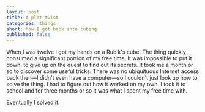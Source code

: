 ```yaml
---
layout: post
title: A plot twist
categories: things
short: how I got back into cubing
published: false
---
```


When I was twelve I got my hands on a Rubik's cube. The thing quickly consumed a
significant portion of my free time. It was impossible to put it down, to give
up on the quest to find out its secrets. It took me a month or so to discover
some useful tricks. There was no ubiquituous Internet access back then&mdash;I
didn't even have a computer&mdash;so I couldn't just look up how to solve the
thing. I had to figure out how it worked on my own. I took it to school and for
three months or so it was what I spent my free time with.

Eventually I solved it.

